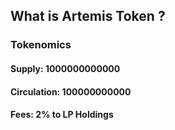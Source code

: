 ## What is Artemis Token ?

### Tokenomics
#### Supply: 1000000000000
#### Circulation: 100000000000
#### Fees: 2% to LP Holdings
